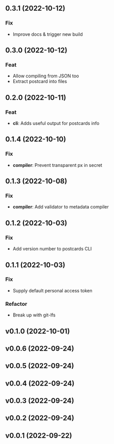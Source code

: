## 0.3.1 (2022-10-12)

### Fix

- Improve docs & trigger new build

## 0.3.0 (2022-10-12)

### Feat

- Allow compiling from JSON too
- Extract postcard into files

## 0.2.0 (2022-10-11)

### Feat

- **cli**: Adds useful output for postcards info

## 0.1.4 (2022-10-10)

### Fix

- **compiler**: Prevent transparent px in secret

## 0.1.3 (2022-10-08)

### Fix

- **compiler**: Add validator to metadata compiler

## 0.1.2 (2022-10-03)

### Fix

- Add version number to postcards CLI

## 0.1.1 (2022-10-03)

### Fix

- Supply default personal access token

### Refactor

- Break up with git-lfs

## v0.1.0 (2022-10-01)

## v0.0.6 (2022-09-24)

## v0.0.5 (2022-09-24)

## v0.0.4 (2022-09-24)

## v0.0.3 (2022-09-24)

## v0.0.2 (2022-09-24)

## v0.0.1 (2022-09-22)

